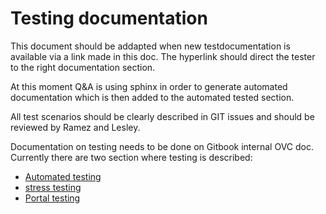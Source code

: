 # Testing documentation

This document should be addapted when new testdocumentation is available via a link made in this doc. The hyperlink should direct the tester to the right documentation section.

At this moment Q&A is using sphinx in order to generate automated documentation which is then added to the automated tested section.

All test scenarios should be clearly described in GIT issues and should be reviewed by Ramez and Lesley.

Documentation on testing needs to be done on Gitbook internal OVC doc. Currently there are two section where testing is described:  
- [Automated testing](https://gig.gitbooks.io/ovcdoc_internal/content/testing/)
- [stress testing](https://github.com/0-complexity/ovcdoc_public/blob/master/Testing/StressTesting/Performance%20test%201.0/stress_tests.md)  
- [Portal testing](https://github.com/gig-projects/org_quality/tree/master/Openvcloud/Portal)
